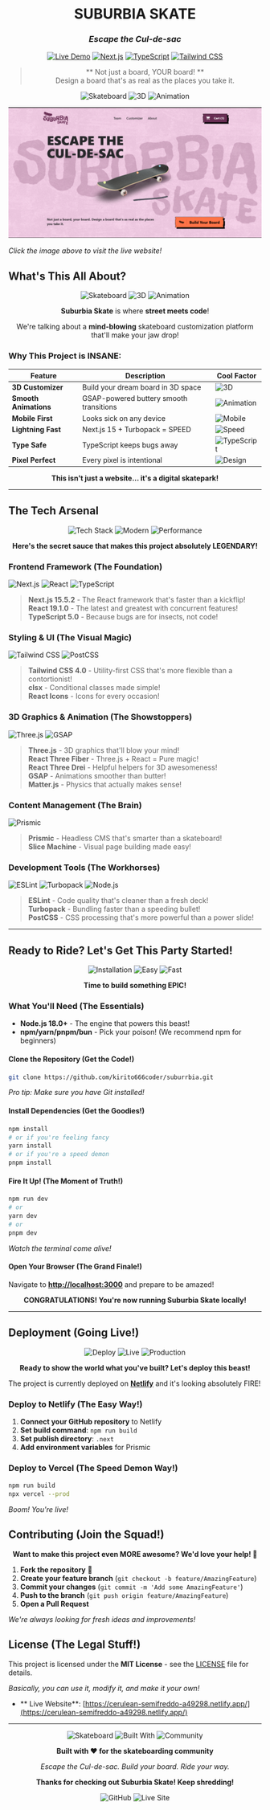 <div align="center">

#  **SUBURBIA SKATE** 

### *Escape the Cul-de-sac* 

[![Live Demo](https://img.shields.io/badge/%20LIVE%20DEMO-Visit%20Now!-00D4AA?style=for-the-badge&logo=netlify&logoColor=white)](https://cerulean-semifreddo-a49298.netlify.app/)
[![Next.js](https://img.shields.io/badge/%20Next.js-15.5.2-000000?style=for-the-badge&logo=next.js&logoColor=white)](https://nextjs.org/)
[![TypeScript](https://img.shields.io/badge/%20TypeScript-5.0-3178C6?style=for-the-badge&logo=typescript&logoColor=white)](https://www.typescriptlang.org/)
[![Tailwind CSS](https://img.shields.io/badge/%20Tailwind-4.0-06B6D4?style=for-the-badge&logo=tailwindcss&logoColor=white)](https://tailwindcss.com/)

> ** Not just a board, YOUR board! **  
> Design a board that's as real as the places you take it.

![Skateboard](https://img.shields.io/badge/-Skateboard%20Customizer-FF6B35?style=for-the-badge)
![3D](https://img.shields.io/badge/-3D%20Graphics-8B5CF6?style=for-the-badge)
![Animation](https://img.shields.io/badge/-Smooth%20Animations-10B981?style=for-the-badge)

</div>

[![Suburbia Skate Website](/public/suburbia.png)](https://cerulean-semifreddo-a49298.netlify.app/)

*Click the image above to visit the live website!*

## **What's This All About?** 

<div align="center">

![Skateboard](https://img.shields.io/badge/-Skateboard%20Customizer-FF6B35?style=for-the-badge&logo=skateboard&logoColor=white)
![3D](https://img.shields.io/badge/-3D%20Graphics-8B5CF6?style=for-the-badge&logo=three.js&logoColor=white)
![Animation](https://img.shields.io/badge/-Smooth%20Animations-10B981?style=for-the-badge&logo=greensock&logoColor=white)

**Suburbia Skate** is where **street meets code**! 

We're talking about a **mind-blowing** skateboard customization platform that'll make your jaw drop! 

</div>

###  **Why This Project is INSANE:**

| Feature | Description | Cool Factor |
|---------|-------------|-------------|
|  **3D Customizer** | Build your dream board in 3D space | ![3D](https://img.shields.io/badge/3D-Graphics-8B5CF6?style=flat-square&logo=three.js&logoColor=white) |
|  **Smooth Animations** | GSAP-powered buttery smooth transitions | ![Animation](https://img.shields.io/badge/Animation-GSAP-88CE02?style=flat-square&logo=greensock&logoColor=white) |
|  **Mobile First** | Looks sick on any device | ![Mobile](https://img.shields.io/badge/Mobile-Responsive-06B6D4?style=flat-square&logo=tailwindcss&logoColor=white) |
|  **Lightning Fast** | Next.js 15 + Turbopack = SPEED | ![Speed](https://img.shields.io/badge/Speed-Turbo-000000?style=flat-square&logo=turborepo&logoColor=white) |
|  **Type Safe** | TypeScript keeps bugs away | ![TypeScript](https://img.shields.io/badge/Type-Safe-3178C6?style=flat-square&logo=typescript&logoColor=white) |
|  **Pixel Perfect** | Every pixel is intentional | ![Design](https://img.shields.io/badge/Design-Perfect-FF6B35?style=flat-square&logo=figma&logoColor=white) |

<div align="center">

**This isn't just a website... it's a digital skatepark!**

</div>

---

##  **The Tech Arsenal** 

<div align="center">

![Tech Stack](https://img.shields.io/badge/-Tech%20Stack-000000?style=for-the-badge&logo=tools&logoColor=white)
![Modern](https://img.shields.io/badge/-Modern%20Stack-00D4AA?style=for-the-badge&logo=next.js&logoColor=white)
![Performance](https://img.shields.io/badge/-High%20Performance-FF6B35?style=for-the-badge&logo=turborepo&logoColor=white)

**Here's the secret sauce that makes this project absolutely LEGENDARY!**

</div>

### **Frontend Framework** (The Foundation)
![Next.js](https://img.shields.io/badge/%20Next.js-15.5.2-000000?style=for-the-badge&logo=next.js&logoColor=white) ![React](https://img.shields.io/badge/%20React-19.1.0-61DAFB?style=for-the-badge&logo=react&logoColor=black) ![TypeScript](https://img.shields.io/badge/%20TypeScript-5.0-3178C6?style=for-the-badge&logo=typescript&logoColor=white)

> **Next.js 15.5.2** - The React framework that's faster than a kickflip!  
> **React 19.1.0** - The latest and greatest with concurrent features!   
> **TypeScript 5.0** - Because bugs are for insects, not code! 

###  **Styling & UI** (The Visual Magic)
![Tailwind CSS](https://img.shields.io/badge/%20Tailwind-4.0-06B6D4?style=for-the-badge&logo=tailwindcss&logoColor=white) ![PostCSS](https://img.shields.io/badge/%20PostCSS-DD3A0A?style=for-the-badge&logo=postcss&logoColor=white)

> **Tailwind CSS 4.0** - Utility-first CSS that's more flexible than a contortionist!   
> **clsx** - Conditional classes made simple!   
> **React Icons** - Icons for every occasion! 

###  **3D Graphics & Animation** (The Showstoppers)
![Three.js](https://img.shields.io/badge/%20Three.js-000000?style=for-the-badge&logo=three.js&logoColor=white) ![GSAP](https://img.shields.io/badge/%20GSAP-88CE02?style=for-the-badge&logo=greensock&logoColor=white)

> **Three.js** - 3D graphics that'll blow your mind!   
> **React Three Fiber** - Three.js + React = Pure magic!   
> **React Three Drei** - Helpful helpers for 3D awesomeness!   
> **GSAP** - Animations smoother than butter!   
> **Matter.js** - Physics that actually makes sense! 

###  **Content Management** (The Brain)
![Prismic](https://img.shields.io/badge/%20Prismic-5163BA?style=for-the-badge&logo=prismic&logoColor=white)

> **Prismic** - Headless CMS that's smarter than a skateboard!   
> **Slice Machine** - Visual page building made easy! 

###  **Development Tools** (The Workhorses)
![ESLint](https://img.shields.io/badge/%20ESLint-4B32C3?style=for-the-badge&logo=eslint&logoColor=white) ![Turbopack](https://img.shields.io/badge/%20Turbopack-000000?style=for-the-badge&logo=turborepo&logoColor=white) ![Node.js](https://img.shields.io/badge/%20Node.js-339933?style=for-the-badge&logo=node.js&logoColor=white)

> **ESLint** - Code quality that's cleaner than a fresh deck!   
> **Turbopack** - Bundling faster than a speeding bullet!   
> **PostCSS** - CSS processing that's more powerful than a power slide! 

---

##  **Ready to Ride?** Let's Get This Party Started! 

<div align="center">

![Installation](https://img.shields.io/badge/-Quick%20Start-00D4AA?style=for-the-badge&logo=rocket&logoColor=white)
![Easy](https://img.shields.io/badge/-Super%20Easy-FF6B35?style=for-the-badge&logo=check&logoColor=white)
![Fast](https://img.shields.io/badge/-Lightning%20Fast-8B5CF6?style=for-the-badge&logo=bolt&logoColor=white)

**Time to build something EPIC!**

</div>

###  **What You'll Need** (The Essentials)

- **Node.js 18.0+** - The engine that powers this beast! 
- **npm/yarn/pnpm/bun** - Pick your poison!  (We recommend npm for beginners)


####  **Clone the Repository** (Get the Code!)
```bash
git clone https://github.com/kirito666coder/suburrbia.git
```
*Pro tip: Make sure you have Git installed!*

####  **Install Dependencies** (Get the Goodies!)
```bash
npm install
# or if you're feeling fancy
yarn install
# or if you're a speed demon
pnpm install
```


####  **Fire It Up!** (The Moment of Truth!)
```bash
npm run dev
# or
yarn dev
# or
pnpm dev
```
*Watch the terminal come alive!*

####  **Open Your Browser** (The Grand Finale!)
Navigate to **[http://localhost:3000](http://localhost:3000)** and prepare to be amazed! 

<div align="center">

**CONGRATULATIONS! You're now running Suburbia Skate locally!**

</div>


---

##  **Deployment** (Going Live!) 

<div align="center">

![Deploy](https://img.shields.io/badge/-Deploy%20Now-00D4AA?style=for-the-badge&logo=netlify&logoColor=white)
![Live](https://img.shields.io/badge/-Go%20Live-FF6B35?style=for-the-badge&logo=vercel&logoColor=white)
![Production](https://img.shields.io/badge/-Production%20Ready-8B5CF6?style=for-the-badge&logo=check&logoColor=white)

**Ready to show the world what you've built? Let's deploy this beast!**

</div>

The project is currently deployed on **[Netlify](https://cerulean-semifreddo-a49298.netlify.app/)** and it's looking absolutely FIRE! 

###  **Deploy to Netlify** (The Easy Way!)

1. **Connect your GitHub repository** to Netlify 
2. **Set build command**: `npm run build` 
3. **Set publish directory**: `.next` 
4. **Add environment variables** for Prismic 

###  **Deploy to Vercel** (The Speed Demon Way!)

```bash
npm run build
npx vercel --prod
```

*Boom! You're live!*

##  **Contributing** (Join the Squad!) 

<div align="center">

**Want to make this project even MORE awesome? We'd love your help! 🫶**

</div>

1. **Fork the repository** 🍴
2. **Create your feature branch** (`git checkout -b feature/AmazingFeature`) 
3. **Commit your changes** (`git commit -m 'Add some AmazingFeature'`) 
4. **Push to the branch** (`git push origin feature/AmazingFeature`) 
5. **Open a Pull Request** 

*We're always looking for fresh ideas and improvements!*

##  **License** (The Legal Stuff!) 

This project is licensed under the **MIT License** - see the [LICENSE](LICENSE) file for details.

*Basically, you can use it, modify it, and make it your own!*


- ** Live Website**: [https://cerulean-semifreddo-a49298.netlify.app/](https://cerulean-semifreddo-a49298.netlify.app/)

---

<div align="center">

![Skateboard](https://img.shields.io/badge/-Suburbia%20Skate-FF6B35?style=for-the-badge&logo=skateboard&logoColor=white)
![Built With](https://img.shields.io/badge/❤️-Built%20With%20Love-FF1744?style=for-the-badge&logo=heart&logoColor=white)
![Community](https://img.shields.io/badge/-For%20The%20Community-00D4AA?style=for-the-badge&logo=users&logoColor=white)

**Built with ❤️ for the skateboarding community**

*Escape the Cul-de-sac. Build your board. Ride your way.* 

**Thanks for checking out Suburbia Skate! Keep shredding!**

![GitHub](https://img.shields.io/badge/GitHub-View%20Source-181717?style=for-the-badge&logo=github&logoColor=white)
![Live Site](https://img.shields.io/badge/Live%20Site-Visit%20Now-00D4AA?style=for-the-badge&logo=netlify&logoColor=white)

</div>